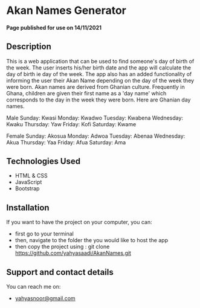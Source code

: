 # Akan Names Generator
#### Page published for use on 14/11/2021
## Description
This is a web application that can be used to find someone's day of birth of the week. The user inserts his/her birth date and the app will calculate the day of birth ie day of the week. The app also has an added functionality of informing the user their Akan Name depending on the day of the week they were born.
Akan names are derived from Ghanian culture. Frequently in Ghana, children are given their first name as a 'day name' which corresponds to the day in the week they were born. Here are Ghanian day names.

Male
Sunday: Kwasi
Monday: Kwadwo
Tuesday: Kwabena
Wednesday: Kwaku
Thursday:  Yaw
Friday: Kofi
Saturday: Kwame

Female
Sunday: Akosua
Monday: Adwoa
Tuesday: Abenaa
Wednesday: Akua
Thursday:  Yaa
Friday: Afua
Saturday: Ama

## Technologies Used
* HTML & CSS
* JavaScript
* Bootstrap

## Installation
If you want to have the project on your computer, you can:
* first go to your terminal
* then, navigate to the folder the you would like to host the app
* then copy the project using : git clone https://github.com/yahyasaadi/AkanNames.git
## Support and contact details
You can reach me on:
* yahyasnoor@gmail.com